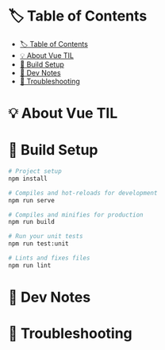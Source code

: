 # 🏷 Table of Contents
- [🏷 Table of Contents](#-table-of-contents)
- [💡 About Vue TIL](#-about-vue-til)
- [🔨 Build Setup](#-build-setup)
- [📕 Dev Notes](#-dev-notes)
- [🔫 Troubleshooting](#-troubleshooting)


# 💡 About Vue TIL

# 🔨 Build Setup
```bash
# Project setup
npm install

# Compiles and hot-reloads for development
npm run serve

# Compiles and minifies for production
npm run build

# Run your unit tests
npm run test:unit

# Lints and fixes files
npm run lint
```

# 📕 Dev Notes


# 🔫 Troubleshooting





